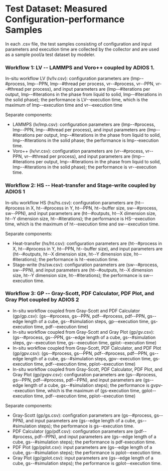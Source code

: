 # Test Dataset: Measured Configuration-performance Samples

In each .csv file, the test samples consisting of configuration and input parameters and execution time are collected by the collector and are used as a sample pool/a test dataset by modeler.

### Workflow 1: LV -- LAMMPS and Voro++ coupled by ADIOS 1.
In-situ workflow LV (lv/lv.csv): configuration parameters are (lmp--#process, lmp--PPN, lmp--#thread per process, vr--#process, vr--PPN, vr--#thread per process), and input parameters are (lmp--#iterations per output, lmp--#iterations in the phase from liquid to solid, lmp--#iterations in the solid phase); the performance is LV--execution time, which is the maximum of lmp--execution time and vr--execution time

Separate components:
- LAMMPS (lv/lmp.csv): configuration parameters are (lmp--#process, lmp--PPN, lmp--#thread per process), and input parameters are (lmp--#iterations per output, lmp--#iterations in the phase from liquid to solid, lmp--#iterations in the solid phase; the performance is lmp--execution time.
- Voro++ (lv/vr.csv): configuration parameters are (vr--#process, vr--PPN, vr--#thread per process), and input parameters are (lmp--#iterations per output, lmp--#iterations in the phase from liquid to solid, lmp--#iterations in the solid phase); the performance is vr--execution time.

### Workflow 2: HS -- Heat-transfer and Stage-write coupled by ADIOS 1
In-situ workflow HS (hs/hs.csv): configuration parameters are (ht--#process in X, ht--#process in Y, ht--PPN, ht--buffer size, sw--#process, sw--PPN), and input parameters are (ht--#outputs, ht--X dimension size, ht--Y dimension size, ht--#iterations); the performance is HS--execution time, which is the maximum of ht--execution time and sw--execution time.

Separate components:
- Heat-transfer (hs/ht.csv): configuration parameters are (ht--#process in X, ht--#process in Y, ht--PPN, ht--buffer size), and input parameters are (ht--#outputs, ht--X dimension size, ht--Y dimension size, ht--#iterations); the performance is ht--execution time.
- Stage-write (hs/sw.csv): configuration parameters are (sw--#process, sw--PPN), and input parameters are (ht--#outputs, ht--X dimension size, ht--Y dimension size, ht--#iterations); the performance is sw--execution time.

### Workflow 3: GP -- Gray-Scott, PDF Calculator, PDF Plot, and Gray Plot coupled by ADIOS 2
- In-situ workflow coupled from Gray-Scott and PDF Calculator (gp/gp.csv): (gs--#process, gs--PPN, pdf--#process, pdf--PPN, gs--edge length of a cube, gs--#simulation steps, gp--execution time, gs-execution time, pdf--execution time)
- In-situ workflow coupled from Gray-Scott and Gray Plot (gp/gv.csv): (gs--#process, gs--PPN, gs--edge length of a cube, gs--#simulation steps, gv--execution time, gs--execution time, gplot--execution time)
- In-situ workflow coupled from Gray-Scott, PDF Calculator, and PDF Plot (gp/gpv.csv): (gs--#process, gs--PPN, pdf--#process, pdf--PPN, gs--edge length of a cube, gs--#simulation steps, gpv--execution time, gs-execution time, pdf--execution time, pplot--execution time)
- In-situ workflow coupled from Gray-Scott, PDF Calculator, PDF Plot, and Gray Plot (gp/gvpv.csv): configuration parameters are (gs--#process, gs--PPN, pdf--#process, pdf--PPN), and input parameters are (gs--edge length of a cube, gs--#simulation steps); the performance is gvpv--execution time, which is the maximum of (gs-execution time, gplot--execution time, pdf--execution time, pplot--execution time)

Separate components:
- Gray-Scott (gp/gs.csv): configration parameters are (gs--#process, gs--PPN), and input parameters are (gs--edge length of a cube, gs--#simulation steps); the performance is gs--execution time.
- PDF Calculator (gp/pdf.csv): configuration parameters are (pdf--#process, pdf--PPN), and input parameters are (gs--edge length of a cube, gs--#simulation steps); the performance is pdf-execution time.
- PDF Plot (gp/pplot.csv): input parameters are (gs--edge length of a cube, gs--#simulation steps); the performance is pplot--execution time.
- Gray Plot (gp/gplot.csv): input parameters are (gs--edge length of a cube, gs--#simulation steps); the performance is gplot--execution time.

